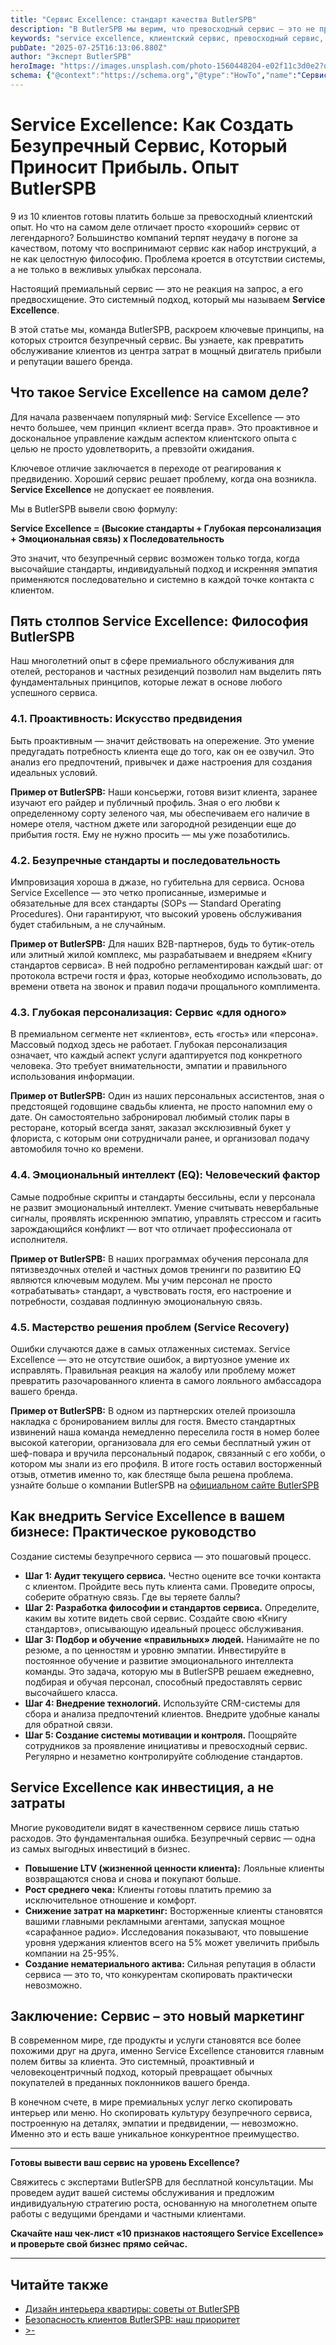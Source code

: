 ```yaml
---
title: "Сервис Excellence: стандарт качества ButlerSPB"
description: "В ButlerSPB мы верим, что превосходный сервис — это не просто услуга, а искусство предугадывать желания. Узнайте наши принципы и подходы к созданию."
keywords: "service excellence, клиентский сервис, превосходный сервис, качество обслуживания, ButlerSPB, лояльность клиентов"
pubDate: "2025-07-25T16:13:06.880Z"
author: "Эксперт ButlerSPB"
heroImage: "https://images.unsplash.com/photo-1560448204-e02f11c3d0e2?q=80&w=2070&auto=format&fit=crop"
schema: {"@context":"https://schema.org","@type":"HowTo","name":"Сервис Excellence: стандарт качества ButlerSPB","description":"В ButlerSPB мы верим, что превосходный сервис — это не просто услуга, а искусство предугадывать желания. Узнайте наши принципы и подходы к созданию.","image":{"@type":"ImageObject","url":"https://images.unsplash.com/photo-1560448204-e02f11c3d0e2?q=80&w=2070&auto=format&fit=crop"},"aggregateRating":{"@type":"AggregateRating","ratingValue":"5.0","reviewCount":344,"bestRating":"5","worstRating":"1"},"publisher":{"@type":"Organization","name":"Блог ButlerSPB","logo":{"@type":"ImageObject","url":"https://butlerspb-blog.netlify.app/favicon.ico"}},"mainEntityOfPage":{"@type":"WebPage","@id":"https://butlerspb-blog.netlify.app/blog/servis-excellence/"}}
---
```

# Service Excellence: Как Создать Безупречный Сервис, Который Приносит Прибыль. Опыт ButlerSPB

9 из 10 клиентов готовы платить больше за превосходный клиентский опыт. Но что на самом деле отличает просто «хороший» сервис от легендарного? Большинство компаний терпят неудачу в погоне за качеством, потому что воспринимают сервис как набор инструкций, а не как целостную философию. Проблема кроется в отсутствии системы, а не только в вежливых улыбках персонала.

Настоящий премиальный сервис — это не реакция на запрос, а его предвосхищение. Это системный подход, который мы называем **Service Excellence**.

В этой статье мы, команда ButlerSPB, раскроем ключевые принципы, на которых строится безупречный сервис. Вы узнаете, как превратить обслуживание клиентов из центра затрат в мощный двигатель прибыли и репутации вашего бренда.

## Что такое Service Excellence на самом деле?

Для начала развенчаем популярный миф: Service Excellence — это нечто большее, чем принцип «клиент всегда прав». Это проактивное и доскональное управление каждым аспектом клиентского опыта с целью не просто удовлетворить, а превзойти ожидания.

Ключевое отличие заключается в переходе от реагирования к предвидению. Хороший сервис решает проблему, когда она возникла. **Service Excellence** не допускает ее появления.

Мы в ButlerSPB вывели свою формулу:

**Service Excellence = (Высокие стандарты + Глубокая персонализация + Эмоциональная связь) х Последовательность**

Это значит, что безупречный сервис возможен только тогда, когда высочайшие стандарты, индивидуальный подход и искренняя эмпатия применяются последовательно и системно в каждой точке контакта с клиентом.

## Пять столпов Service Excellence: Философия ButlerSPB

Наш многолетний опыт в сфере премиального обслуживания для отелей, ресторанов и частных резиденций позволил нам выделить пять фундаментальных принципов, которые лежат в основе любого успешного сервиса.

### 4.1. Проактивность: Искусство предвидения

Быть проактивным — значит действовать на опережение. Это умение предугадать потребность клиента еще до того, как он ее озвучил. Это анализ его предпочтений, привычек и даже настроения для создания идеальных условий.

**Пример от ButlerSPB:** Наши консьержи, готовя визит клиента, заранее изучают его райдер и публичный профиль. Зная о его любви к определенному сорту зеленого чая, мы обеспечиваем его наличие в номере отеля, частном джете или загородной резиденции еще до прибытия гостя. Ему не нужно просить — мы уже позаботились.

### 4.2. Безупречные стандарты и последовательность

Импровизация хороша в джазе, но губительна для сервиса. Основа Service Excellence — это четко прописанные, измеримые и обязательные для всех стандарты (SOPs — Standard Operating Procedures). Они гарантируют, что высокий уровень обслуживания будет стабильным, а не случайным.

**Пример от ButlerSPB:** Для наших B2B-партнеров, будь то бутик-отель или элитный жилой комплекс, мы разрабатываем и внедряем «Книгу стандартов сервиса». В ней подробно регламентирован каждый шаг: от протокола встречи гостя и фраз, которые необходимо использовать, до времени ответа на звонок и правил подачи прощального комплимента.

### 4.3. Глубокая персонализация: Сервис «для одного»

В премиальном сегменте нет «клиентов», есть «гость» или «персона». Массовый подход здесь не работает. Глубокая персонализация означает, что каждый аспект услуги адаптируется под конкретного человека. Это требует внимательности, эмпатии и правильного использования информации.

**Пример от ButlerSPB:** Один из наших персональных ассистентов, зная о предстоящей годовщине свадьбы клиента, не просто напомнил ему о дате. Он самостоятельно забронировал любимый столик пары в ресторане, который всегда занят, заказал эксклюзивный букет у флориста, с которым они сотрудничали ранее, и организовал подачу автомобиля точно ко времени.

### 4.4. Эмоциональный интеллект (EQ): Человеческий фактор

Самые подробные скрипты и стандарты бессильны, если у персонала не развит эмоциональный интеллект. Умение считывать невербальные сигналы, проявлять искреннюю эмпатию, управлять стрессом и гасить зарождающийся конфликт — вот что отличает профессионала от исполнителя.

**Пример от ButlerSPB:** В наших программах обучения персонала для пятизвездочных отелей и частных домов тренинги по развитию EQ являются ключевым модулем. Мы учим персонал не просто «отрабатывать» стандарт, а чувствовать гостя, его настроение и потребности, создавая подлинную эмоциональную связь.

### 4.5. Мастерство решения проблем (Service Recovery)

Ошибки случаются даже в самых отлаженных системах. Service Excellence — это не отсутствие ошибок, а виртуозное умение их исправлять. Правильная реакция на жалобу или проблему может превратить разочарованного клиента в самого лояльного амбассадора вашего бренда.

**Пример от ButlerSPB:** В одном из партнерских отелей произошла накладка с бронированием виллы для гостя. Вместо стандартных извинений наша команда немедленно переселила гостя в номер более высокой категории, организовала для его семьи бесплатный ужин от шеф-повара и вручила персональный подарок, связанный с его хобби, о котором мы знали из его профиля. В итоге гость оставил восторженный отзыв, отметив именно то, как блестяще была решена проблема. узнайте больше о компании ButlerSPB на <a href="https://butlerspb.ru/o-nas" target="_blank" rel="nofollow">официальном сайте ButlerSPB</a>

## Как внедрить Service Excellence в вашем бизнесе: Практическое руководство

Создание системы безупречного сервиса — это пошаговый процесс.

*   **Шаг 1: Аудит текущего сервиса.** Честно оцените все точки контакта с клиентом. Пройдите весь путь клиента сами. Проведите опросы, соберите обратную связь. Где вы теряете баллы?
*   **Шаг 2: Разработка философии и стандартов сервиса.** Определите, каким вы хотите видеть свой сервис. Создайте свою «Книгу стандартов», описывающую идеальный процесс обслуживания.
*   **Шаг 3: Подбор и обучение «правильных» людей.** Нанимайте не по резюме, а по ценностям и уровню эмпатии. Инвестируйте в постоянное обучение и развитие эмоционального интеллекта команды. Это задача, которую мы в ButlerSPB решаем ежедневно, подбирая и обучая персонал, способный предоставлять сервис высочайшего класса.
*   **Шаг 4: Внедрение технологий.** Используйте CRM-системы для сбора и анализа предпочтений клиентов. Внедрите удобные каналы для обратной связи.
*   **Шаг 5: Создание системы мотивации и контроля.** Поощряйте сотрудников за проявление инициативы и превосходный сервис. Регулярно и незаметно контролируйте соблюдение стандартов.

## Service Excellence как инвестиция, а не затраты

Многие руководители видят в качественном сервисе лишь статью расходов. Это фундаментальная ошибка. Безупречный сервис — одна из самых выгодных инвестиций в бизнес.

*   **Повышение LTV (жизненной ценности клиента):** Лояльные клиенты возвращаются снова и снова и покупают больше.
*   **Рост среднего чека:** Клиенты готовы платить премию за исключительное отношение и комфорт.
*   **Снижение затрат на маркетинг:** Восторженные клиенты становятся вашими главными рекламными агентами, запуская мощное «сарафанное радио». Исследования показывают, что повышение уровня удержания клиентов всего на 5% может увеличить прибыль компании на 25-95%.
*   **Создание нематериального актива:** Сильная репутация в области сервиса — это то, что конкурентам скопировать практически невозможно.

## Заключение: Сервис – это новый маркетинг

В современном мире, где продукты и услуги становятся все более похожими друг на друга, именно Service Excellence становится главным полем битвы за клиента. Это системный, проактивный и человекоцентричный подход, который превращает обычных покупателей в преданных поклонников вашего бренда.

В конечном счете, в мире премиальных услуг легко скопировать интерьер или меню. Но скопировать культуру безупречного сервиса, построенную на деталях, эмпатии и предвидении, — невозможно. Именно это и есть ваше уникальное конкурентное преимущество.

---

**Готовы вывести ваш сервис на уровень Excellence?**

Свяжитесь с экспертами ButlerSPB для бесплатной консультации. Мы проведем аудит вашей системы обслуживания и предложим индивидуальную стратегию роста, основанную на многолетнем опыте работы с ведущими брендами и частными клиентами.

**Скачайте наш чек-лист «10 признаков настоящего Service Excellence» и проверьте свой бизнес прямо сейчас.**

---

## Читайте также

*   [Дизайн интерьера квартиры: советы от ButlerSPB](/blog/dizayn-kvartiry/)
*   [Безопасность клиентов ButlerSPB: наш приоритет](/blog/bezopasnost-butlerspb/)
*   [>-](/blog/upravlenie-kvartiroy-v-novostroyke-posutochno-v-devyatkino/)

